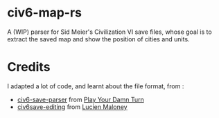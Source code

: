 # civ6-map-rs
A (WIP) parser for Sid Meier's Civilization VI save files, whose goal is to extract the saved map and show the position of cities and units.

# Credits
I adapted a lot of code, and learnt about the file format, from :
  - [civ6-save-parser](https://github.com/pydt/civ6-save-parser) from [Play Your Damn Turn](https://www.playyourdamnturn.com/)
  - [civ6save-editing](https://github.com/lucienmaloney/civ6save-editing) from [Lucien Maloney](https://github.com/lucienmaloney)
